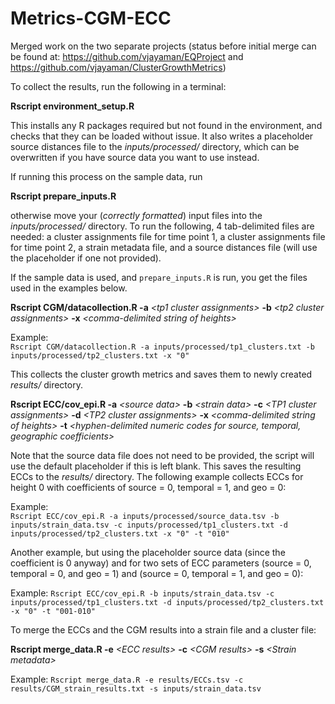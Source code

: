 Metrics-CGM-ECC
================

Merged work on the two separate projects (status before initial merge
can be found at: <https://github.com/vjayaman/EQProject> and
<https://github.com/vjayaman/ClusterGrowthMetrics>)

To collect the results, run the following in a terminal:

**Rscript environment\_setup.R**

This installs any R packages required but not found in the environment,
and checks that they can be loaded without issue. It also writes a
placeholder source distances file to the *inputs/processed/* directory,
which can be overwritten if you have source data you want to use
instead.

If running this process on the sample data, run

**Rscript prepare\_inputs.R**

otherwise move your (*correctly formatted*) input files into the
*inputs/processed/* directory. To run the following, 4 tab-delimited
files are needed: a cluster assignments file for time point 1, a cluster
assignments file for time point 2, a strain metadata file, and a source
distances file (will use the placeholder if one not provided).

If the sample data is used, and `prepare_inputs.R` is run, you get the
files used in the examples below.

**Rscript CGM/datacollection.R -a** *\<tp1 cluster assignments\>* **-b**
*\<tp2 cluster assignments\>* **-x** *\<comma-delimited string of
heights\>*

Example:  
`Rscript CGM/datacollection.R -a inputs/processed/tp1_clusters.txt -b
inputs/processed/tp2_clusters.txt -x "0"`

This collects the cluster growth metrics and saves them to newly created
*results/* directory.

**Rscript ECC/cov\_epi.R -a** *\<source data\>* **-b** *\<strain data\>*
**-c** *\<TP1 cluster assignments\>* **-d** *\<TP2 cluster
assignments\>* **-x** *\<comma-delimited string of heights\>* **-t**
*\<hyphen-delimited numeric codes for source, temporal, geographic
coefficients\>*

Note that the source data file does not need to be provided, the script
will use the default placeholder if this is left blank. This saves the
resulting ECCs to the *results/* directory. The following example
collects ECCs for height 0 with coefficients of source = 0, temporal =
1, and geo = 0:

Example:  
`Rscript ECC/cov_epi.R -a inputs/processed/source_data.tsv -b
inputs/strain_data.tsv -c inputs/processed/tp1_clusters.txt -d
inputs/processed/tp2_clusters.txt -x "0" -t "010"`

Another example, but using the placeholder source data (since the
coefficient is 0 anyway) and for two sets of ECC parameters (source = 0,
temporal = 0, and geo = 1) and (source = 0, temporal = 1, and geo = 0):

Example: `Rscript ECC/cov_epi.R -b inputs/strain_data.tsv -c
inputs/processed/tp1_clusters.txt -d inputs/processed/tp2_clusters.txt
-x "0" -t "001-010"`

To merge the ECCs and the CGM results into a strain file and a cluster
file:

**Rscript merge\_data.R -e** *\<ECC results\>* **-c** *\<CGM results\>*
**-s** *\<Strain metadata\>*

Example: `Rscript merge_data.R -e results/ECCs.tsv -c
results/CGM_strain_results.txt -s inputs/strain_data.tsv`
